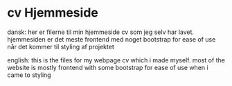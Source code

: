 # cv Hjemmeside
dansk:
her er filerne til min hjemmeside cv som jeg selv har lavet. hjemmesiden er det meste frontend med noget bootstrap for ease of use når det kommer til styling af projektet

english:
this is the files for my webpage cv which i made myself. most of the website is mostly frontend with some bootstrap for ease of use when i came to styling

